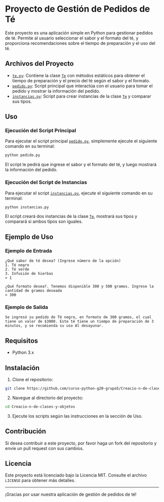 # Proyecto de Gestión de Pedidos de Té

Este proyecto es una aplicación simple en Python para gestionar pedidos de té. Permite al usuario seleccionar el sabor y el formato del té, y proporciona recomendaciones sobre el tiempo de preparación y el uso del té.

## Archivos del Proyecto

- [`te.py`](command:_github.copilot.openRelativePath?%5B%7B%22scheme%22%3A%22file%22%2C%22authority%22%3A%22%22%2C%22path%22%3A%22%2FC%3A%2FUsers%2Frrt_6%2FDesktop%2FCursoPython%2FM4%2FIII%20Desafio%20Guiado%2FDG-01_OR%2FCreacio-n-de-clases-y-objetos%2Fte.py%22%2C%22query%22%3A%22%22%2C%22fragment%22%3A%22%22%7D%5D "c:\Users\rrt_6\Desktop\CursoPython\M4\III Desafio Guiado\DG-01_OR\Creacio-n-de-clases-y-objetos\te.py"): Contiene la clase [`Te`](command:_github.copilot.openSymbolFromReferences?%5B%22Te%22%2C%5B%7B%22uri%22%3A%7B%22%24mid%22%3A1%2C%22fsPath%22%3A%22c%3A%5C%5CUsers%5C%5Crrt_6%5C%5CDesktop%5C%5CCursoPython%5C%5CM4%5C%5CIII%20Desafio%20Guiado%5C%5CDG-01_OR%5C%5CCreacio-n-de-clases-y-objetos%5C%5Cpedido.py%22%2C%22_sep%22%3A1%2C%22external%22%3A%22file%3A%2F%2F%2Fc%253A%2FUsers%2Frrt_6%2FDesktop%2FCursoPython%2FM4%2FIII%2520Desafio%2520Guiado%2FDG-01_OR%2FCreacio-n-de-clases-y-objetos%2Fpedido.py%22%2C%22path%22%3A%22%2FC%3A%2FUsers%2Frrt_6%2FDesktop%2FCursoPython%2FM4%2FIII%20Desafio%20Guiado%2FDG-01_OR%2FCreacio-n-de-clases-y-objetos%2Fpedido.py%22%2C%22scheme%22%3A%22file%22%7D%2C%22pos%22%3A%7B%22line%22%3A17%2C%22character%22%3A24%7D%7D%2C%7B%22uri%22%3A%7B%22%24mid%22%3A1%2C%22fsPath%22%3A%22c%3A%5C%5CUsers%5C%5Crrt_6%5C%5CDesktop%5C%5CCursoPython%5C%5CM4%5C%5CIII%20Desafio%20Guiado%5C%5CDG-01_OR%5C%5CCreacio-n-de-clases-y-objetos%5C%5Cinstancias.py%22%2C%22_sep%22%3A1%2C%22external%22%3A%22file%3A%2F%2F%2Fc%253A%2FUsers%2Frrt_6%2FDesktop%2FCursoPython%2FM4%2FIII%2520Desafio%2520Guiado%2FDG-01_OR%2FCreacio-n-de-clases-y-objetos%2Finstancias.py%22%2C%22path%22%3A%22%2FC%3A%2FUsers%2Frrt_6%2FDesktop%2FCursoPython%2FM4%2FIII%20Desafio%20Guiado%2FDG-01_OR%2FCreacio-n-de-clases-y-objetos%2Finstancias.py%22%2C%22scheme%22%3A%22file%22%7D%2C%22pos%22%3A%7B%22line%22%3A0%2C%22character%22%3A15%7D%7D%2C%7B%22uri%22%3A%7B%22%24mid%22%3A1%2C%22fsPath%22%3A%22c%3A%5C%5CUsers%5C%5Crrt_6%5C%5CDesktop%5C%5CCursoPython%5C%5CM4%5C%5CIII%20Desafio%20Guiado%5C%5CDG-01_OR%5C%5CCreacio-n-de-clases-y-objetos%5C%5Cte.py%22%2C%22_sep%22%3A1%2C%22external%22%3A%22file%3A%2F%2F%2Fc%253A%2FUsers%2Frrt_6%2FDesktop%2FCursoPython%2FM4%2FIII%2520Desafio%2520Guiado%2FDG-01_OR%2FCreacio-n-de-clases-y-objetos%2Fte.py%22%2C%22path%22%3A%22%2FC%3A%2FUsers%2Frrt_6%2FDesktop%2FCursoPython%2FM4%2FIII%20Desafio%20Guiado%2FDG-01_OR%2FCreacio-n-de-clases-y-objetos%2Fte.py%22%2C%22scheme%22%3A%22file%22%7D%2C%22pos%22%3A%7B%22line%22%3A0%2C%22character%22%3A6%7D%7D%2C%7B%22uri%22%3A%7B%22%24mid%22%3A1%2C%22fsPath%22%3A%22c%3A%5C%5CUsers%5C%5Crrt_6%5C%5CDesktop%5C%5CCursoPython%5C%5CM4%5C%5CIII%20Desafio%20Guiado%5C%5CDG-01_OR%5C%5CCreacio-n-de-clases-y-objetos%5C%5Cpedido.py%22%2C%22_sep%22%3A1%2C%22external%22%3A%22file%3A%2F%2F%2Fc%253A%2FUsers%2Frrt_6%2FDesktop%2FCursoPython%2FM4%2FIII%2520Desafio%2520Guiado%2FDG-01_OR%2FCreacio-n-de-clases-y-objetos%2Fpedido.py%22%2C%22path%22%3A%22%2FC%3A%2FUsers%2Frrt_6%2FDesktop%2FCursoPython%2FM4%2FIII%20Desafio%20Guiado%2FDG-01_OR%2FCreacio-n-de-clases-y-objetos%2Fpedido.py%22%2C%22scheme%22%3A%22file%22%7D%2C%22pos%22%3A%7B%22line%22%3A0%2C%22character%22%3A15%7D%7D%5D%5D "Go to definition") con métodos estáticos para obtener el tiempo de preparación y el precio del té según el sabor y el formato.
- [`pedido.py`](command:_github.copilot.openRelativePath?%5B%7B%22scheme%22%3A%22file%22%2C%22authority%22%3A%22%22%2C%22path%22%3A%22%2FC%3A%2FUsers%2Frrt_6%2FDesktop%2FCursoPython%2FM4%2FIII%20Desafio%20Guiado%2FDG-01_OR%2FCreacio-n-de-clases-y-objetos%2Fpedido.py%22%2C%22query%22%3A%22%22%2C%22fragment%22%3A%22%22%7D%5D "c:\Users\rrt_6\Desktop\CursoPython\M4\III Desafio Guiado\DG-01_OR\Creacio-n-de-clases-y-objetos\pedido.py"): Script principal que interactúa con el usuario para tomar el pedido y mostrar la información del pedido.
- [`instancias.py`](command:_github.copilot.openRelativePath?%5B%7B%22scheme%22%3A%22file%22%2C%22authority%22%3A%22%22%2C%22path%22%3A%22%2FC%3A%2FUsers%2Frrt_6%2FDesktop%2FCursoPython%2FM4%2FIII%20Desafio%20Guiado%2FDG-01_OR%2FCreacio-n-de-clases-y-objetos%2Finstancias.py%22%2C%22query%22%3A%22%22%2C%22fragment%22%3A%22%22%7D%5D "c:\Users\rrt_6\Desktop\CursoPython\M4\III Desafio Guiado\DG-01_OR\Creacio-n-de-clases-y-objetos\instancias.py"): Script para crear instancias de la clase [`Te`](command:_github.copilot.openSymbolFromReferences?%5B%22Te%22%2C%5B%7B%22uri%22%3A%7B%22%24mid%22%3A1%2C%22fsPath%22%3A%22c%3A%5C%5CUsers%5C%5Crrt_6%5C%5CDesktop%5C%5CCursoPython%5C%5CM4%5C%5CIII%20Desafio%20Guiado%5C%5CDG-01_OR%5C%5CCreacio-n-de-clases-y-objetos%5C%5Cpedido.py%22%2C%22_sep%22%3A1%2C%22external%22%3A%22file%3A%2F%2F%2Fc%253A%2FUsers%2Frrt_6%2FDesktop%2FCursoPython%2FM4%2FIII%2520Desafio%2520Guiado%2FDG-01_OR%2FCreacio-n-de-clases-y-objetos%2Fpedido.py%22%2C%22path%22%3A%22%2FC%3A%2FUsers%2Frrt_6%2FDesktop%2FCursoPython%2FM4%2FIII%20Desafio%20Guiado%2FDG-01_OR%2FCreacio-n-de-clases-y-objetos%2Fpedido.py%22%2C%22scheme%22%3A%22file%22%7D%2C%22pos%22%3A%7B%22line%22%3A17%2C%22character%22%3A24%7D%7D%2C%7B%22uri%22%3A%7B%22%24mid%22%3A1%2C%22fsPath%22%3A%22c%3A%5C%5CUsers%5C%5Crrt_6%5C%5CDesktop%5C%5CCursoPython%5C%5CM4%5C%5CIII%20Desafio%20Guiado%5C%5CDG-01_OR%5C%5CCreacio-n-de-clases-y-objetos%5C%5Cinstancias.py%22%2C%22_sep%22%3A1%2C%22external%22%3A%22file%3A%2F%2F%2Fc%253A%2FUsers%2Frrt_6%2FDesktop%2FCursoPython%2FM4%2FIII%2520Desafio%2520Guiado%2FDG-01_OR%2FCreacio-n-de-clases-y-objetos%2Finstancias.py%22%2C%22path%22%3A%22%2FC%3A%2FUsers%2Frrt_6%2FDesktop%2FCursoPython%2FM4%2FIII%20Desafio%20Guiado%2FDG-01_OR%2FCreacio-n-de-clases-y-objetos%2Finstancias.py%22%2C%22scheme%22%3A%22file%22%7D%2C%22pos%22%3A%7B%22line%22%3A0%2C%22character%22%3A15%7D%7D%2C%7B%22uri%22%3A%7B%22%24mid%22%3A1%2C%22fsPath%22%3A%22c%3A%5C%5CUsers%5C%5Crrt_6%5C%5CDesktop%5C%5CCursoPython%5C%5CM4%5C%5CIII%20Desafio%20Guiado%5C%5CDG-01_OR%5C%5CCreacio-n-de-clases-y-objetos%5C%5Cte.py%22%2C%22_sep%22%3A1%2C%22external%22%3A%22file%3A%2F%2F%2Fc%253A%2FUsers%2Frrt_6%2FDesktop%2FCursoPython%2FM4%2FIII%2520Desafio%2520Guiado%2FDG-01_OR%2FCreacio-n-de-clases-y-objetos%2Fte.py%22%2C%22path%22%3A%22%2FC%3A%2FUsers%2Frrt_6%2FDesktop%2FCursoPython%2FM4%2FIII%20Desafio%20Guiado%2FDG-01_OR%2FCreacio-n-de-clases-y-objetos%2Fte.py%22%2C%22scheme%22%3A%22file%22%7D%2C%22pos%22%3A%7B%22line%22%3A0%2C%22character%22%3A6%7D%7D%2C%7B%22uri%22%3A%7B%22%24mid%22%3A1%2C%22fsPath%22%3A%22c%3A%5C%5CUsers%5C%5Crrt_6%5C%5CDesktop%5C%5CCursoPython%5C%5CM4%5C%5CIII%20Desafio%20Guiado%5C%5CDG-01_OR%5C%5CCreacio-n-de-clases-y-objetos%5C%5Cpedido.py%22%2C%22_sep%22%3A1%2C%22external%22%3A%22file%3A%2F%2F%2Fc%253A%2FUsers%2Frrt_6%2FDesktop%2FCursoPython%2FM4%2FIII%2520Desafio%2520Guiado%2FDG-01_OR%2FCreacio-n-de-clases-y-objetos%2Fpedido.py%22%2C%22path%22%3A%22%2FC%3A%2FUsers%2Frrt_6%2FDesktop%2FCursoPython%2FM4%2FIII%20Desafio%20Guiado%2FDG-01_OR%2FCreacio-n-de-clases-y-objetos%2Fpedido.py%22%2C%22scheme%22%3A%22file%22%7D%2C%22pos%22%3A%7B%22line%22%3A0%2C%22character%22%3A15%7D%7D%5D%5D "Go to definition") y comparar sus tipos.

## Uso

### Ejecución del Script Principal

Para ejecutar el script principal [`pedido.py`](command:_github.copilot.openRelativePath?%5B%7B%22scheme%22%3A%22file%22%2C%22authority%22%3A%22%22%2C%22path%22%3A%22%2FC%3A%2FUsers%2Frrt_6%2FDesktop%2FCursoPython%2FM4%2FIII%20Desafio%20Guiado%2FDG-01_OR%2FCreacio-n-de-clases-y-objetos%2Fpedido.py%22%2C%22query%22%3A%22%22%2C%22fragment%22%3A%22%22%7D%5D "c:\Users\rrt_6\Desktop\CursoPython\M4\III Desafio Guiado\DG-01_OR\Creacio-n-de-clases-y-objetos\pedido.py"), simplemente ejecute el siguiente comando en su terminal:

```bash
python pedido.py
```

El script le pedirá que ingrese el sabor y el formato del té, y luego mostrará la información del pedido.

### Ejecución del Script de Instancias

Para ejecutar el script [`instancias.py`](command:_github.copilot.openRelativePath?%5B%7B%22scheme%22%3A%22file%22%2C%22authority%22%3A%22%22%2C%22path%22%3A%22%2FC%3A%2FUsers%2Frrt_6%2FDesktop%2FCursoPython%2FM4%2FIII%20Desafio%20Guiado%2FDG-01_OR%2FCreacio-n-de-clases-y-objetos%2Finstancias.py%22%2C%22query%22%3A%22%22%2C%22fragment%22%3A%22%22%7D%5D "c:\Users\rrt_6\Desktop\CursoPython\M4\III Desafio Guiado\DG-01_OR\Creacio-n-de-clases-y-objetos\instancias.py"), ejecute el siguiente comando en su terminal:

```bash
python instancias.py
```

El script creará dos instancias de la clase [`Te`](command:_github.copilot.openSymbolFromReferences?%5B%22Te%22%2C%5B%7B%22uri%22%3A%7B%22%24mid%22%3A1%2C%22fsPath%22%3A%22c%3A%5C%5CUsers%5C%5Crrt_6%5C%5CDesktop%5C%5CCursoPython%5C%5CM4%5C%5CIII%20Desafio%20Guiado%5C%5CDG-01_OR%5C%5CCreacio-n-de-clases-y-objetos%5C%5Cpedido.py%22%2C%22_sep%22%3A1%2C%22external%22%3A%22file%3A%2F%2F%2Fc%253A%2FUsers%2Frrt_6%2FDesktop%2FCursoPython%2FM4%2FIII%2520Desafio%2520Guiado%2FDG-01_OR%2FCreacio-n-de-clases-y-objetos%2Fpedido.py%22%2C%22path%22%3A%22%2FC%3A%2FUsers%2Frrt_6%2FDesktop%2FCursoPython%2FM4%2FIII%20Desafio%20Guiado%2FDG-01_OR%2FCreacio-n-de-clases-y-objetos%2Fpedido.py%22%2C%22scheme%22%3A%22file%22%7D%2C%22pos%22%3A%7B%22line%22%3A17%2C%22character%22%3A24%7D%7D%2C%7B%22uri%22%3A%7B%22%24mid%22%3A1%2C%22fsPath%22%3A%22c%3A%5C%5CUsers%5C%5Crrt_6%5C%5CDesktop%5C%5CCursoPython%5C%5CM4%5C%5CIII%20Desafio%20Guiado%5C%5CDG-01_OR%5C%5CCreacio-n-de-clases-y-objetos%5C%5Cinstancias.py%22%2C%22_sep%22%3A1%2C%22external%22%3A%22file%3A%2F%2F%2Fc%253A%2FUsers%2Frrt_6%2FDesktop%2FCursoPython%2FM4%2FIII%2520Desafio%2520Guiado%2FDG-01_OR%2FCreacio-n-de-clases-y-objetos%2Finstancias.py%22%2C%22path%22%3A%22%2FC%3A%2FUsers%2Frrt_6%2FDesktop%2FCursoPython%2FM4%2FIII%20Desafio%20Guiado%2FDG-01_OR%2FCreacio-n-de-clases-y-objetos%2Finstancias.py%22%2C%22scheme%22%3A%22file%22%7D%2C%22pos%22%3A%7B%22line%22%3A0%2C%22character%22%3A15%7D%7D%2C%7B%22uri%22%3A%7B%22%24mid%22%3A1%2C%22fsPath%22%3A%22c%3A%5C%5CUsers%5C%5Crrt_6%5C%5CDesktop%5C%5CCursoPython%5C%5CM4%5C%5CIII%20Desafio%20Guiado%5C%5CDG-01_OR%5C%5CCreacio-n-de-clases-y-objetos%5C%5Cte.py%22%2C%22_sep%22%3A1%2C%22external%22%3A%22file%3A%2F%2F%2Fc%253A%2FUsers%2Frrt_6%2FDesktop%2FCursoPython%2FM4%2FIII%2520Desafio%2520Guiado%2FDG-01_OR%2FCreacio-n-de-clases-y-objetos%2Fte.py%22%2C%22path%22%3A%22%2FC%3A%2FUsers%2Frrt_6%2FDesktop%2FCursoPython%2FM4%2FIII%20Desafio%20Guiado%2FDG-01_OR%2FCreacio-n-de-clases-y-objetos%2Fte.py%22%2C%22scheme%22%3A%22file%22%7D%2C%22pos%22%3A%7B%22line%22%3A0%2C%22character%22%3A6%7D%7D%2C%7B%22uri%22%3A%7B%22%24mid%22%3A1%2C%22fsPath%22%3A%22c%3A%5C%5CUsers%5C%5Crrt_6%5C%5CDesktop%5C%5CCursoPython%5C%5CM4%5C%5CIII%20Desafio%20Guiado%5C%5CDG-01_OR%5C%5CCreacio-n-de-clases-y-objetos%5C%5Cpedido.py%22%2C%22_sep%22%3A1%2C%22external%22%3A%22file%3A%2F%2F%2Fc%253A%2FUsers%2Frrt_6%2FDesktop%2FCursoPython%2FM4%2FIII%2520Desafio%2520Guiado%2FDG-01_OR%2FCreacio-n-de-clases-y-objetos%2Fpedido.py%22%2C%22path%22%3A%22%2FC%3A%2FUsers%2Frrt_6%2FDesktop%2FCursoPython%2FM4%2FIII%20Desafio%20Guiado%2FDG-01_OR%2FCreacio-n-de-clases-y-objetos%2Fpedido.py%22%2C%22scheme%22%3A%22file%22%7D%2C%22pos%22%3A%7B%22line%22%3A0%2C%22character%22%3A15%7D%7D%5D%5D "Go to definition"), mostrará sus tipos y comparará si ambos tipos son iguales.

## Ejemplo de Uso

### Ejemplo de Entrada

```
¿Qué sabor de té desea? (Ingrese número de la opción)
1. Té negro 
2. Té verde 
3. Infusión de hierbas
> 1

¿Qué formato desea?. Tenemos disponible 300 y 500 gramos. Ingrese la cantidad de gramos deseada
> 300
```

### Ejemplo de Salida

```
Se ingresó su pedido de Té negro, en formato de 300 gramos, el cual tiene un valor de $3000. Este té tiene un tiempo de preparación de 3 minutos, y se recomienda su uso Al desayunar.
```

## Requisitos

- Python 3.x

## Instalación

1. Clone el repositorio:

```bash
git clone https://github.com/curso-python-g20-grupo5/Creacio-n-de-clases-y-objetos.git
```

2. Navegue al directorio del proyecto:

```bash
cd Creacio-n-de-clases-y-objetos
```

3. Ejecute los scripts según las instrucciones en la sección de Uso.

## Contribución

Si desea contribuir a este proyecto, por favor haga un fork del repositorio y envíe un pull request con sus cambios.

## Licencia

Este proyecto está licenciado bajo la Licencia MIT. Consulte el archivo `LICENSE` para obtener más detalles.

---

¡Gracias por usar nuestra aplicación de gestión de pedidos de té!
